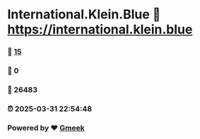 # International.Klein.Blue :link: https://international.klein.blue 
### :page_facing_up: [15](https://international.klein.blue/tag.html) 
### :speech_balloon: 0 
### :hibiscus: 26483 
### :alarm_clock: 2025-03-31 22:54:48 
### Powered by :heart: [Gmeek](https://github.com/Meekdai/Gmeek)
